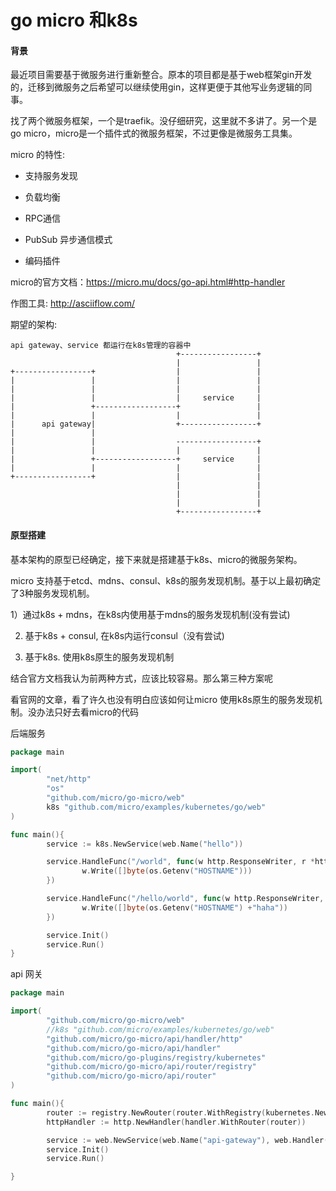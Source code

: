 # go micro 和k8s

#### 背景

最近项目需要基于微服务进行重新整合。原本的项目都是基于web框架gin开发的，迁移到微服务之后希望可以继续使用gin，这样更便于其他写业务逻辑的同事。

找了两个微服务框架，一个是traefik。没仔细研究，这里就不多讲了。另一个是go micro，micro是一个插件式的微服务框架，不过更像是微服务工具集。

micro 的特性:

* 支持服务发现

* 负载均衡

* RPC通信

* PubSub 异步通信模式

* 编码插件

  

micro的官方文档：https://micro.mu/docs/go-api.html#http-handler

作图工具: http://asciiflow.com/

期望的架构:

~~~
api gateway、service 都运行在k8s管理的容器中
                                     +-----------------+
                                     |                 |
+-----------------+                  |                 |
|                 |                  |                 |
|                 |                  |                 |
|                 |                  |     service     |
|                 +------------------+                 |
|                 |                  |                 |
|      api gateway|                  +-----------------+
|                 |
|                 |                  ------------------+
|                 |                  |                 |
|                 +------------------+     service     |
|                 |                  |                 |
+-----------------+                  |                 |
                                     |                 |
                                     |                 |
                                     |                 |
                                     +-----------------+

~~~



#### 原型搭建

基本架构的原型已经确定，接下来就是搭建基于k8s、micro的微服务架构。

micro 支持基于etcd、mdns、consul、k8s的服务发现机制。基于以上最初确定了3种服务发现机制。

1）通过k8s + mdns，在k8s内使用基于mdns的服务发现机制(没有尝试)

2) 基于k8s + consul, 在k8s内运行consul（没有尝试)

3) 基于k8s. 使用k8s原生的服务发现机制

结合官方文档我认为前两种方式，应该比较容易。那么第三种方案呢

看官网的文章，看了许久也没有明白应该如何让micro 使用k8s原生的服务发现机制。没办法只好去看micro的代码

后端服务

~~~go
package main

import(
        "net/http"
        "os"
        "github.com/micro/go-micro/web"
        k8s "github.com/micro/examples/kubernetes/go/web"
)

func main(){
        service := k8s.NewService(web.Name("hello"))

        service.HandleFunc("/world", func(w http.ResponseWriter, r *http.Request){
                w.Write([]byte(os.Getenv("HOSTNAME")))
        })

        service.HandleFunc("/hello/world", func(w http.ResponseWriter, r *http.Request){
                w.Write([]byte(os.Getenv("HOSTNAME") +"haha"))
        })

        service.Init()
        service.Run()
}

~~~



api 网关

~~~go
package main

import(
        "github.com/micro/go-micro/web"
        //k8s "github.com/micro/examples/kubernetes/go/web"
        "github.com/micro/go-micro/api/handler/http"
        "github.com/micro/go-micro/api/handler"
        "github.com/micro/go-plugins/registry/kubernetes"
        "github.com/micro/go-micro/api/router/registry"
        "github.com/micro/go-micro/api/router"
)

func main(){
        router := registry.NewRouter(router.WithRegistry(kubernetes.NewRegistry()), router.WithHandler("http"))
        httpHandler := http.NewHandler(handler.WithRouter(router))

        service := web.NewService(web.Name("api-gateway"), web.Handler(httpHandler))
        service.Init()
        service.Run()

}

~~~

